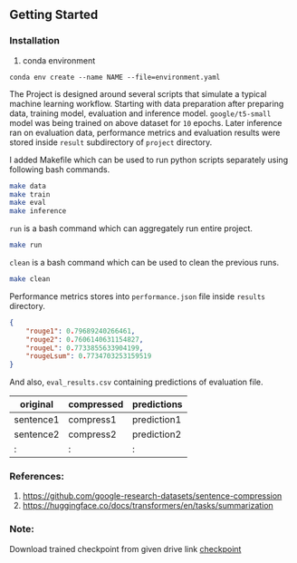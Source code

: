 ## Getting Started

### Installation

1. conda environment
```
conda env create --name NAME --file=environment.yaml
```


The Project is designed around several scripts that simulate a typical machine learning workflow. Starting with data preparation after preparing data, training model, evaluation and inference model. `google/t5-small` model was being trained on above dataset for `10` epochs. Later inference ran on evaluation data, performance metrics and evaluation results were stored inside `result` subdirectory of `project` directory.

I added Makefile which can be used to run python scripts separately using following bash commands.

```bash
make data
make train
make eval
make inference
```

`run` is a bash command which can aggregately run entire project.

```bash
make run
```

`clean` is a bash command which can be used to clean the previous runs.

```bash
make clean
```

Performance metrics stores into `performance.json` file inside `results` directory.

```json
{
    "rouge1": 0.79689240266461,
    "rouge2": 0.7606140631154827,
    "rougeL": 0.7733855633904199,
    "rougeLsum": 0.7734703253159519
}
```

And also, `eval_results.csv` containing predictions of evaluation file.

| original  | compressed | predictions |
|-----------|------------|-------------|
| sentence1 | compress1  | prediction1 |
| sentence2 | compress2  | prediction2 |
| :         | :          | :           |

### References:
1. https://github.com/google-research-datasets/sentence-compression 
2. https://huggingface.co/docs/transformers/en/tasks/summarization 

### Note:
Download trained checkpoint from given drive link [checkpoint](https://drive.google.com/drive/folders/1yrl0VtmM9BtT4aU2Z5vLs6doz35MMxvM?usp=drive_link)


